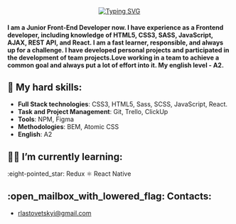 <!-- ### Hi there 👋 -->

<!--
**R0m5/R0m5** is a ✨ _special_ ✨ repository because its `README.md` (this file) appears on your GitHub profile.

Here are some ideas to get you started:

- 🔭 I’m currently working on ...
- 🌱 I’m currently learning ...
- 👯 I’m looking to collaborate on ...
- 🤔 I’m looking for help with ...
- 💬 Ask me about ...
- 📫 How to reach me: ...
- 😄 Pronouns: ...
- ⚡ Fun fact: ...
-->
<!-- <div align="center">
  <img src="https://readme-typing-svg.demolab.com?font=Red+Hat+Mono&weight=300&size=26&pause=2000&color=FF0080&center=true&width=1000&lines=Front-end+web+and+app+developer" />
</div> -->

<div align="center">
<a href="https://git.io/typing-svg"><img src="https://readme-typing-svg.herokuapp.com?font=Satisfy&size=30&duration=3000&pause=500&color=005022&center=true&width=435&lines=Hi+there!+%F0%9F%91%8B" alt="Typing SVG" /></a>
</div>

#### I am a Junior Front-End Developer now. I have experience as a Frontend developer, including knowledge of HTML5, CSS3, SASS, JavaScript, AJAX, REST API, and React. I am a fast learner, responsible, and always up for a challenge. I have developed personal projects and participated in the development of team projects.Love working in a team to achieve a common goal and always put a lot of effort into it. My english level - А2.

<!-- **_See more in my
[CV](https://*link*)!✨_** -->

## :rocket: My hard skills:

- **Full Stack technologies**: CSS3, HTML5, Sass, SCSS, JavaScript, React.
- **Task and Project Management**: Git, Trello, ClickUp
- **Tools**: NPM, Figma
- **Methodologies**: BEM, Atomic CSS
- **English**: A2

## :man_technologist: I’m currently learning:

:eight-pointed_star: Redux :atom_symbol: React Native

## :open_mailbox_with_lowered_flag: Contacts:

- rlastovetskyi@gmail.com
<!-- - [Telegram](https://t.me/*telegram*)
- [LinkedIn](https://www.linkedin.com/in/**Linkedin/) -->

<!-- <div align="center" style="width: 480px; padding: 20px 0; background-image: radial-gradient(#ff0080 4px, transparent 6px); background-size: 18px 18px; background-position: center;">
  <img src="./assets/charset.gif" alt = "charset" width="300"/>
</div> -->

<!--  <h2 align="center">Hi there! 👋</h2>
 I'm <span style="color: #ff0080;">!</span></h2> -->
